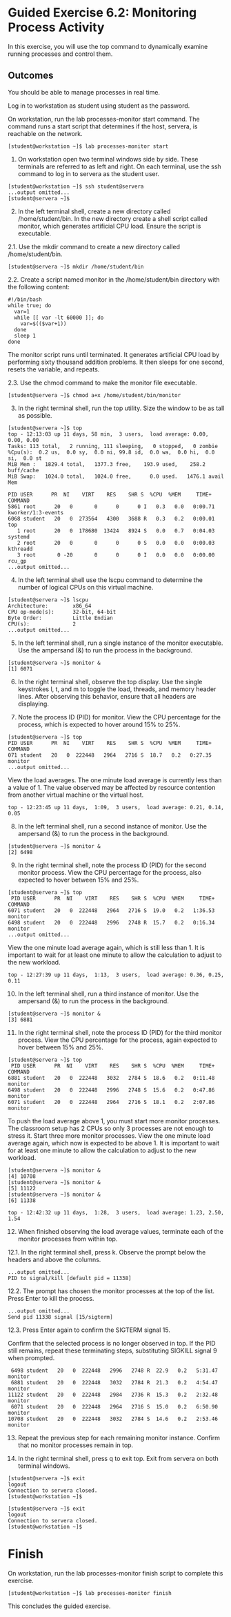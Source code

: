 # Guided Exercise 6.2: Monitoring Process Activity

In this exercise, you will use the top command to dynamically examine running processes and control them.

## Outcomes

You should be able to manage processes in real time.

Log in to workstation as student using student as the password.

On workstation, run the lab processes-monitor start command. The command runs a start script that determines if the host, servera, is reachable on the network.

```
[student@workstation ~]$ lab processes-monitor start
```

1. On workstation open two terminal windows side by side. These terminals are referred to as left and right. On each terminal, use the ssh command to log in to servera as the student user.

```
[student@workstation ~]$ ssh student@servera
...output omitted...
[student@servera ~]$ 
```

2. In the left terminal shell, create a new directory called /home/student/bin. In the new directory create a shell script called monitor, which generates artificial CPU load. Ensure the script is executable.

2.1. Use the mkdir command to create a new directory called /home/student/bin.

```
[student@servera ~]$ mkdir /home/student/bin
```

2.2. Create a script named monitor in the /home/student/bin directory with the following content:

```
#!/bin/bash
while true; do
  var=1
  while [[ var -lt 60000 ]]; do
    var=$(($var+1))
  done
  sleep 1
done
```

The monitor script runs until terminated. It generates artificial CPU load by performing sixty thousand addition problems. It then sleeps for one second, resets the variable, and repeats.

2.3. Use the chmod command to make the monitor file executable.

```
[student@servera ~]$ chmod a+x /home/student/bin/monitor
```

3. In the right terminal shell, run the top utility. Size the window to be as tall as possible.

```
[student@servera ~]$ top
top - 12:13:03 up 11 days, 58 min,  3 users,  load average: 0.00, 0.00, 0.00
Tasks: 113 total,   2 running, 111 sleeping,   0 stopped,   0 zombie
%Cpu(s):  0.2 us,  0.0 sy,  0.0 ni, 99.8 id,  0.0 wa,  0.0 hi,  0.0 si,  0.0 st
MiB Mem :   1829.4 total,   1377.3 free,    193.9 used,    258.2 buff/cache
MiB Swap:   1024.0 total,   1024.0 free,      0.0 used.   1476.1 avail Mem

PID USER      PR  NI    VIRT    RES    SHR S  %CPU  %MEM     TIME+ COMMAND
5861 root      20   0       0      0      0 I   0.3   0.0   0:00.71 kworker/1:3-events
6068 student   20   0  273564   4300   3688 R   0.3   0.2   0:00.01 top
   1 root      20   0  178680  13424   8924 S   0.0   0.7   0:04.03 systemd
   2 root      20   0       0      0      0 S   0.0   0.0   0:00.03 kthreadd
   3 root       0 -20       0      0      0 I   0.0   0.0   0:00.00 rcu_gp
...output omitted...
```

4. In the left terminal shell use the lscpu command to determine the number of logical CPUs on this virtual machine.

```
[student@servera ~]$ lscpu
Architecture:        x86_64
CPU op-mode(s):      32-bit, 64-bit
Byte Order:          Little Endian
CPU(s):              2
...output omitted...
```

5. In the left terminal shell, run a single instance of the monitor executable. Use the ampersand (&) to run the process in the background.

```
[student@servera ~]$ monitor &
[1] 6071  
```

6. In the right terminal shell, observe the top display. Use the single keystrokes l, t, and m to toggle the load, threads, and memory header lines. After observing this behavior, ensure that all headers are displaying.

7. Note the process ID (PID) for monitor. View the CPU percentage for the process, which is expected to hover around 15% to 25%.

```
[student@servera ~]$ top
PID USER      PR  NI    VIRT    RES    SHR S  %CPU  %MEM     TIME+ COMMAND
071 student   20   0  222448   2964   2716 S  18.7   0.2   0:27.35 monitor
...output omitted...
```

View the load averages. The one minute load average is currently less than a value of 1. The value observed may be affected by resource contention from another virtual machine or the virtual host.

```
top - 12:23:45 up 11 days,  1:09,  3 users,  load average: 0.21, 0.14, 0.05
```

8. In the left terminal shell, run a second instance of monitor. Use the ampersand (&) to run the process in the background.

```
[student@servera ~]$ monitor &
[2] 6498  
```

9. In the right terminal shell, note the process ID (PID) for the second monitor process. View the CPU percentage for the process, also expected to hover between 15% and 25%.

```
[student@servera ~]$ top
 PID USER      PR  NI    VIRT    RES    SHR S  %CPU  %MEM     TIME+ COMMAND
6071 student   20   0  222448   2964   2716 S  19.0   0.2   1:36.53 monitor
6498 student   20   0  222448   2996   2748 R  15.7   0.2   0:16.34 monitor
...output omitted...
```

View the one minute load average again, which is still less than 1. It is important to wait for at least one minute to allow the calculation to adjust to the new workload.

```
top - 12:27:39 up 11 days,  1:13,  3 users,  load average: 0.36, 0.25, 0.11 
```

10. In the left terminal shell, run a third instance of monitor. Use the ampersand (&) to run the process in the background.

```
[student@servera ~]$ monitor &
[3] 6881 
```

11. In the right terminal shell, note the process ID (PID) for the third monitor process. View the CPU percentage for the process, again expected to hover between 15% and 25%.

```
[student@servera ~]$ top
 PID USER      PR  NI    VIRT    RES    SHR S  %CPU  %MEM     TIME+ COMMAND
6881 student   20   0  222448   3032   2784 S  18.6   0.2   0:11.48 monitor
6498 student   20   0  222448   2996   2748 S  15.6   0.2   0:47.86 monitor
6071 student   20   0  222448   2964   2716 S  18.1   0.2   2:07.86 monitor 
```

To push the load average above 1, you must start more monitor processes. The classroom setup has 2 CPUs so only 3 processes are not enough to stress it. Start three more monitor processes. View the one minute load average again, which now is expected to be above 1. It is important to wait for at least one minute to allow the calculation to adjust to the new workload.

```
[student@servera ~]$ monitor &
[4] 10708
[student@servera ~]$ monitor &
[5] 11122
[student@servera ~]$ monitor &
[6] 11338
```
```
top - 12:42:32 up 11 days,  1:28,  3 users,  load average: 1.23, 2.50, 1.54
```

12. When finished observing the load average values, terminate each of the monitor processes from within top.

12.1. In the right terminal shell, press k. Observe the prompt below the headers and above the columns.

```
...output omitted...
PID to signal/kill [default pid = 11338] 
```

12.2. The prompt has chosen the monitor processes at the top of the list. Press Enter to kill the process.

```
...output omitted...
Send pid 11338 signal [15/sigterm] 
```

12.3. Press Enter again to confirm the SIGTERM signal 15.

Confirm that the selected process is no longer observed in top. If the PID still remains, repeat these terminating steps, substituting SIGKILL signal 9 when prompted.

```
 6498 student   20   0  222448   2996   2748 R  22.9   0.2   5:31.47 monitor
 6881 student   20   0  222448   3032   2784 R  21.3   0.2   4:54.47 monitor
11122 student   20   0  222448   2984   2736 R  15.3   0.2   2:32.48 monitor
 6071 student   20   0  222448   2964   2716 S  15.0   0.2   6:50.90 monitor
10708 student   20   0  222448   3032   2784 S  14.6   0.2   2:53.46 monitor
```

13. Repeat the previous step for each remaining monitor instance. Confirm that no monitor processes remain in top.

14. In the right terminal shell, press q to exit top. Exit from servera on both terminal windows.

```
[student@servera ~]$ exit
logout
Connection to servera closed.
[student@workstation ~]$ 
```
```
[student@servera ~]$ exit
logout
Connection to servera closed.
[student@workstation ~]$ 
```

# Finish

On workstation, run the lab processes-monitor finish script to complete this exercise.

```
[student@workstation ~]$ lab processes-monitor finish
```

This concludes the guided exercise.
